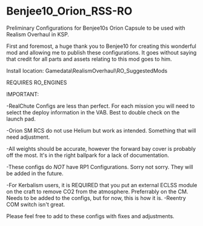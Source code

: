 # Benjee10_Orion_RSS-RO
Preliminary Configurations for Benjee10s Orion Capsule to be used with Realism Overhaul in KSP. 

First and foremost, a huge thank you to Benjee10 for creating this wonderful mod and allowing me to publish these configurations. 
It goes without saying that credit for all parts and assets relating to this mod goes to him. 

Install location: Gamedata\RealismOverhaul\RO_SuggestedMods

REQUIRES RO_ENGINES

IMPORTANT:

-RealChute Configs are less than perfect. For each mission you will need to select the deploy information in the VAB. Best to double check on the launch pad.

-Orion SM RCS do not use Helium but work as intended. Something that will need adjustment. 

-All weights should be accurate, however the forward bay cover is probably off the most. It's in the right ballpark for a lack of documentation. 

-These configs do *NOT* have RP1 Configurations. Sorry not sorry. They will be added in the future. 

-For Kerbalism users, it is REQUIRED that you put an external ECLSS module on the craft to remove CO2 from the atmosphere. Preferrably on the CM. Needs to be added to the configs, but for now, this is how it is. 
-Reentry COM switch isn't great. 

Please feel free to add to these configs with fixes and adjustments.
